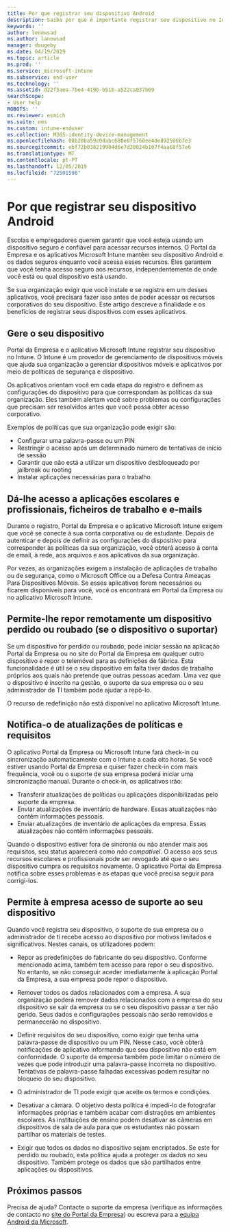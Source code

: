 ```yaml
---
title: Por que registrar seu dispositivo Android
description: Saiba por que é importante registrar seu dispositivo no Intune
keywords: ''
author: lenewsad
ms.author: lanewsad
manager: dougeby
ms.date: 04/19/2019
ms.topic: article
ms.prod: ''
ms.service: microsoft-intune
ms.subservice: end-user
ms.technology: ''
ms.assetid: d22f5aea-7be4-419b-b51b-a522ca037b69
searchScope:
- User help
ROBOTS: ''
ms.reviewer: esmich
ms.suite: ems
ms.custom: intune-enduser
ms.collection: M365-identity-device-management
ms.openlocfilehash: 08b20ba59c0dabc680e0f5760ee4de892506b7e3
ms.sourcegitcommit: ebf72b038219904d6e7d20024b107f4aa68f57e6
ms.translationtype: MT
ms.contentlocale: pt-PT
ms.lasthandoff: 12/05/2019
ms.locfileid: "72501596"
---
```

# <a name="why-enroll-your-android-device"></a>Por que registrar seu dispositivo Android  

Escolas e empregadores querem garantir que você esteja usando um dispositivo seguro e confiável para acessar recursos internos. O Portal da Empresa e os aplicativos Microsoft Intune mantêm seu dispositivo Android e os dados seguros enquanto você acessa esses recursos. Eles garantem que você tenha acesso seguro aos recursos, independentemente de onde você está ou qual dispositivo está usando. 

Se sua organização exigir que você instale e se registre em um desses aplicativos, você precisará fazer isso antes de poder acessar os recursos corporativos do seu dispositivo. Este artigo descreve a finalidade e os benefícios de registrar seus dispositivos com esses aplicativos.  

## <a name="gets-your-device-managed"></a>Gere o seu dispositivo  
 Portal da Empresa e o aplicativo Microsoft Intune registrar seu dispositivo no Intune.  O Intune é um provedor de gerenciamento de dispositivos móveis que ajuda sua organização a gerenciar dispositivos móveis e aplicativos por meio de políticas de segurança e dispositivo. 

Os aplicativos orientam você em cada etapa do registro e definem as configurações do dispositivo para que correspondam às políticas da sua organização. Eles também alertam você sobre problemas ou configurações que precisam ser resolvidos antes que você possa obter acesso corporativo.  

Exemplos de políticas que sua organização pode exigir são:  
* Configurar uma palavra-passe ou um PIN
* Restringir o acesso após um determinado número de tentativas de início de sessão
* Garantir que não está a utilizar um dispositivo desbloqueado por jailbreak ou rooting
* Instalar aplicações necessárias para o trabalho  

## <a name="gives-you-access-to-work-and-school-apps-work-files-and-email"></a>Dá-lhe acesso a aplicações escolares e profissionais, ficheiros de trabalho e e-mails  
Durante o registro, Portal da Empresa e o aplicativo Microsoft Intune exigem que você se conecte à sua conta corporativa ou de estudante.  Depois de autenticar e depois de definir as configurações do dispositivo para corresponder às políticas da sua organização, você obterá acesso à conta de email, à rede, aos arquivos e aos aplicativos da sua organização.  

Por vezes, as organizações exigem a instalação de aplicações de trabalho ou de segurança, como o Microsoft Office ou a Defesa Contra Ameaças Para Dispositivos Móveis. Se esses aplicativos forem necessários ou ficarem disponíveis para você, você os encontrará em Portal da Empresa ou no aplicativo Microsoft Intune.

## <a name="lets-you-remotely-reset-a-lost-or-stolen-device-if-device-supports-it"></a>Permite-lhe repor remotamente um dispositivo perdido ou roubado (se o dispositivo o suportar)
Se um dispositivo for perdido ou roubado, pode iniciar sessão na aplicação Portal da Empresa ou no site do Portal da Empresa em qualquer outro dispositivo e repor o telemóvel para as definições de fábrica. Esta funcionalidade é útil se o seu dispositivo em falta tiver dados de trabalho próprios aos quais não pretende que outras pessoas acedam. Uma vez que o dispositivo é inscrito na gestão, o suporte da sua empresa ou o seu administrador de TI também pode ajudar a repô-lo.  

O recurso de redefinição não está disponível no aplicativo Microsoft Intune.  

## <a name="notifies-you-of-policy-updates-and-requirements"></a>Notifica-o de atualizações de políticas e requisitos
O aplicativo Portal da Empresa ou Microsoft Intune fará check-in ou sincronização automaticamente com o Intune a cada oito horas. Se você estiver usando Portal da Empresa e quiser fazer check-in com mais frequência, você ou o suporte de sua empresa poderá iniciar uma sincronização manual. Durante o check-in, os aplicativos irão:  

* Transferir atualizações de políticas ou aplicações disponibilizadas pelo suporte da empresa.  
* Enviar atualizações de inventário de hardware. Essas atualizações não contêm informações pessoais.  
* Enviar atualizações de inventário de aplicações da empresa. Essas atualizações não contêm informações pessoais.  

Quando o dispositivo estiver fora de sincronia ou não atender mais aos requisitos, seu status aparecerá como *não compatível*. O acesso aos seus recursos escolares e profissionais pode ser revogado até que o seu dispositivo cumpra os requisitos novamente. O aplicativo Portal da Empresa notifica sobre esses problemas e as etapas que você precisa seguir para corrigi-los.  


## <a name="permits-company-support-access-to-your-device"></a>Permite à empresa acesso de suporte ao seu dispositivo
Quando você registra seu dispositivo, o suporte de sua empresa ou o administrador de ti recebe acesso ao dispositivo por motivos limitados e significativos. Nestes canais, os utilizadores podem:  

* Repor as predefinições do fabricante do seu dispositivo. Conforme mencionado acima, também tem acesso para repor o seu dispositivo. No entanto, se não conseguir aceder imediatamente à aplicação Portal da Empresa, a sua empresa pode repor o dispositivo.  

* Remover todos os dados relacionados com a empresa. A sua organização poderá remover dados relacionados com a empresa do seu dispositivo se sair da empresa ou se o seu dispositivo passar a ser não gerido. Seus dados e configurações pessoais não serão removidos e permanecerão no dispositivo.  

* Definir requisitos do seu dispositivo, como exigir que tenha uma palavra-passe de dispositivo ou um PIN. Nesse caso, você obterá notificações de aplicativo informando que seu dispositivo não está em conformidade. O suporte da empresa também pode limitar o número de vezes que pode introduzir uma palavra-passe incorreta no dispositivo. Tentativas de palavra-passe falhadas excessivas podem resultar no bloqueio do seu dispositivo.  

* O administrador de TI pode exigir que aceite os termos e condições.  

* Desativar a câmara. O objetivo desta política é impedi-lo de fotografar informações próprias e também acabar com distrações em ambientes escolares. As instituições de ensino podem desativar as câmeras em dispositivos de sala de aula para que os estudantes não possam partilhar os materiais de testes.  

* Exigir que todos os dados no dispositivo sejam encriptados. Se este for perdido ou roubado, esta política ajuda a proteger os dados no seu dispositivo. Também protege os dados que são partilhados entre aplicações ou dispositivos. 

## <a name="next-steps"></a>Próximos passos  

Precisa de ajuda? Contacte o suporte da empresa (verifique as informações de contacto no [site do Portal da Empresa](https://go.microsoft.com/fwlink/?linkid=2010980)) ou escreva para a <a href="mailto:wintunedroidfbk@microsoft.com?subject=I'm having trouble installing the Company Portal app on my Android device&body=Describe the issue you're experiencing here.">equipa Android da Microsoft</a>.
